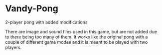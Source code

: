 # Vandy-Pong
2-player pong with added modifications

There are image and sound files used in this game, but are not added due to there being too many of them. It works like the original pong with a couple of different game modes and it is meant to be played with two players. 
